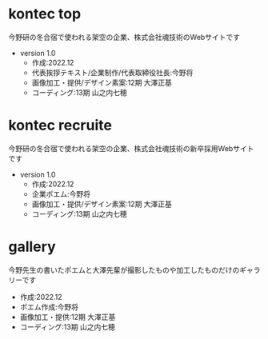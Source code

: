 # kontec top
今野研の冬合宿で使われる架空の企業、株式会社魂技術のWebサイトです
* version 1.0
  * 作成:2022.12
  * 代表挨拶テキスト/企業制作/代表取締役社長:今野将
  * 画像加工・提供/デザイン素案:12期 大澤正基
  * コーディング:13期 山之内七穂

# kontec recruite
今野研の冬合宿で使われる架空の企業、株式会社魂技術の新卒採用Webサイトです
* version 1.0
  * 作成:2022.12
  * 企業ポエム:今野将
  * 画像加工・提供/デザイン素案:12期 大澤正基
  * コーディング:13期 山之内七穂

# gallery
今野先生の書いたポエムと大澤先輩が撮影したものや加工したものだけのギャラリーです
  * 作成:2022.12 
  * ポエム作成:今野将 
  * 画像加工・提供:12期 大澤正基 
  * コーディング:13期 山之内七穂 

